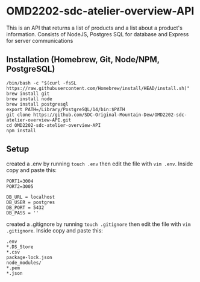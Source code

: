 # OMD2202-sdc-atelier-overview-API
This is an API that returns a list of products and a list about a product's information. Consists of NodeJS, Postgres SQL for database and Express for server communications

## Installation (Homebrew, Git, Node/NPM, PostgreSQL)
```
/bin/bash -c "$(curl -fsSL https://raw.githubusercontent.com/Homebrew/install/HEAD/install.sh)"
brew install git
brew install node
brew install postgresql
export PATH=/Library/PostgreSQL/14/bin:$PATH
git clone https://github.com/SDC-Original-Mountain-Dew/OMD2202-sdc-atelier-overview-API.git
cd OMD2202-sdc-atelier-overview-API
npm install
```
## Setup
created a .env by running `touch .env` then edit the file with `vim .env`. Inside copy and paste this:
```
PORT1=3004
PORT2=3005

DB_URL = localhost
DB_USER = postgres
DB_PORT = 5432
DB_PASS = ''
```
created a .gitignore by running `touch .gitignore` then edit the file with `vim .gitignore`. Inside copy and paste this:
```
.env
*.DS_Store
*.csv
package-lock.json
node_modules/
*.pem
*.json
```
